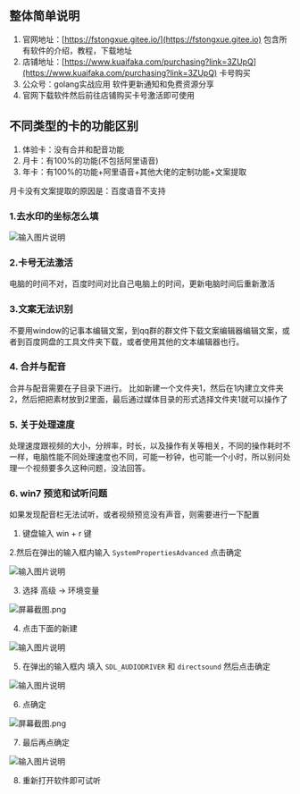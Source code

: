 

## 整体简单说明
1. 官网地址：[https://fstongxue.gitee.io/](https://fstongxue.gitee.io) 包含所有软件的介绍，教程，下载地址
2. 店铺地址：[https://www.kuaifaka.com/purchasing?link=3ZUpQ](https://www.kuaifaka.com/purchasing?link=3ZUpQ) 卡号购买
3. 公众号：golang实战应用  软件更新通知和免费资源分享
4. 官网下载软件然后前往店铺购买卡号激活即可使用


## 不同类型的卡的功能区别

1. 体验卡：没有合并和配音功能
2. 月卡：有100%的功能(不包括阿里语音)
3. 年卡：有100%的功能+阿里语音+其他大佬的定制功能+文案提取

月卡没有文案提取的原因是：百度语音不支持


### 1.去水印的坐标怎么填

![输入图片说明](https://images.gitee.com/uploads/images/2020/0930/113419_35911c52_1093073.png "屏幕截图.png")


### 2.卡号无法激活

电脑的时间不对，百度时间对比自己电脑上的时间，更新电脑时间后重新激活

### 3.文案无法识别

不要用window的记事本编辑文案，到qq群的群文件下载文案编辑器编辑文案，或者到百度网盘的工具文件夹下载，或者使用其他的文本编辑器也行。

### 4. 合并与配音

合并与配音需要在子目录下进行。
比如新建一个文件夹1，然后在1内建立文件夹2，然后把把素材放到2里面，最后通过媒体目录的形式选择文件夹1就可以操作了

### 5. 关于处理速度

处理速度跟视频的大小，分辨率，时长，以及操作有关等相关，不同的操作耗时不一样，电脑性能不同处理速度也不同，可能一秒钟，也可能一个小时，所以别问处理一个视频要多久这种问题，没法回答。

### 6. win7 预览和试听问题

如果发现配音栏无法试听，或者视频预览没有声音，则需要进行一下配置

1. 键盘输入 win + r 键

2.然后在弹出的输入框内输入 `SystemPropertiesAdvanced` 点击确定 

![输入图片说明](https://images.gitee.com/uploads/images/2020/1004/143643_e2c4edb9_1093073.png "屏幕截图.png") 

3. 选择 高级 -> 环境变量 

![](https://images.gitee.com/uploads/images/2020/1004/143840_8f8c5750_1093073.png "屏幕截图.png")

4. 点击下面的新建 

![输入图片说明](https://images.gitee.com/uploads/images/2020/1004/143912_54765ff1_1093073.png "屏幕截图.png")


5. 在弹出的输入框内 填入 `SDL_AUDIODRIVER` 和 `directsound` 然后点击确定

![输入图片说明](https://images.gitee.com/uploads/images/2020/1004/144020_8f1f3a01_1093073.png "屏幕截图.png")

6. 点确定

![](https://images.gitee.com/uploads/images/2020/1004/144048_f98c80c6_1093073.png "屏幕截图.png")

7. 最后再点确定
 
![输入图片说明](https://images.gitee.com/uploads/images/2020/1004/144107_223b7f65_1093073.png "屏幕截图.png")

8. 重新打开软件即可试听

